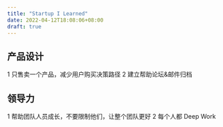 ```yaml
---
title: "Startup I Learned"
date: 2022-04-12T18:08:06+08:00
draft: true
---
```


## 产品设计

1 只售卖一个产品，减少用户购买决策路径
2 建立帮助论坛&邮件归档

## 领导力

1 帮助团队人员成长，不要限制他们，让整个团队更好
2 每个人都 Deep Work
